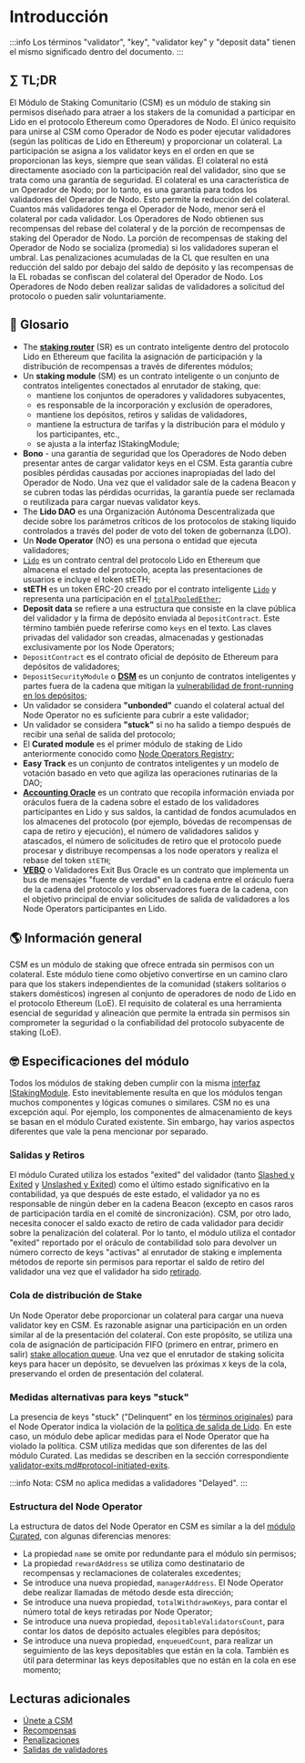 # Introducción

:::info
Los términos "validator", "key", "validator key" y "deposit data" tienen el mismo significado dentro del documento.
:::

## ∑ TL;DR

El Módulo de Staking Comunitario (CSM) es un módulo de staking sin permisos diseñado para atraer a los stakers de la comunidad a participar en Lido en el protocolo Ethereum como Operadores de Nodo. El único requisito para unirse al CSM como Operador de Nodo es poder ejecutar validadores (según las políticas de Lido en Ethereum) y proporcionar un colateral. La participación se asigna a los validator keys en el orden en que se proporcionan las keys, siempre que sean válidas. El colateral no está directamente asociado con la participación real del validador, sino que se trata como una garantía de seguridad. El colateral es una característica de un Operador de Nodo; por lo tanto, es una garantía para todos los validadores del Operador de Nodo. Esto permite la reducción del colateral. Cuantos más validadores tenga el Operador de Nodo, menor será el colateral por cada validador. Los Operadores de Nodo obtienen sus recompensas del rebase del colateral y de la porción de recompensas de staking del Operador de Nodo. La porción de recompensas de staking del Operador de Nodo se socializa (promedia) si los validadores superan el umbral. Las penalizaciones acumuladas de la CL que resulten en una reducción del saldo por debajo del saldo de depósito y las recompensas de la EL robadas se confiscan del colateral del Operador de Nodo. Los Operadores de Nodo deben realizar salidas de validadores a solicitud del protocolo o pueden salir voluntariamente.

## 📓 Glosario

- The [**staking router**](../../contracts/staking-router.md) (SR) es un contrato inteligente dentro del protocolo Lido en Ethereum que facilita la asignación de participación y la distribución de recompensas a través de diferentes módulos;
- Un **staking module** (SM) es un contrato inteligente o un conjunto de contratos inteligentes conectados al enrutador de staking, que:
  - mantiene los conjuntos de operadores y validadores subyacentes,
  - es responsable de la incorporación y exclusión de operadores,
  - mantiene los depósitos, retiros y salidas de validadores,
  - mantiene la estructura de tarifas y la distribución para el módulo y los participantes, etc.,
  - se ajusta a la interfaz IStakingModule;
- **Bono** - una garantía de seguridad que los Operadores de Nodo deben presentar antes de cargar validator keys en el CSM. Esta garantía cubre posibles pérdidas causadas por acciones inapropiadas del lado del Operador de Nodo. Una vez que el validador sale de la cadena Beacon y se cubren todas las pérdidas ocurridas, la garantía puede ser reclamada o reutilizada para cargar nuevas validator keys.
- The **Lido DAO** es una Organización Autónoma Descentralizada que decide sobre los parámetros críticos de los protocolos de staking líquido controlados a través del poder de voto del token de gobernanza (LDO).
- Un **Node Operator** (NO) es una persona o entidad que ejecuta validadores;
- [`Lido`](../../contracts/lido.md) es un contrato central del protocolo Lido en Ethereum que almacena el estado del protocolo, acepta las presentaciones de usuarios e incluye el token stETH;
- **stETH** es un token ERC-20 creado por el contrato inteligente [`Lido`](https://etherscan.io/address/0xae7ab96520DE3A18E5e111B5EaAb095312D7fE84) y representa una participación en el [`totalPooledEther`](../../contracts/lido.md#rebase);
- **Deposit data** se refiere a una estructura que consiste en la clave pública del validador y la firma de depósito enviada al `DepositContract`. Este término también puede referirse como `keys` en el texto. Las claves privadas del validador son creadas, almacenadas y gestionadas exclusivamente por los Node Operators;
- `DepositContract` es el contrato oficial de depósito de Ethereum para depósitos de validadores;
- `DepositSecurityModule` o [**DSM**](../../guías/deposit-security-manual.md) es un conjunto de contratos inteligentes y partes fuera de la cadena que mitigan la [vulnerabilidad de front-running en los depósitos](../../guías/deposit-security-manual.md#la-vulnerabilidad);
- Un validador se considera **"unbonded"** cuando el colateral actual del Node Operator no es suficiente para cubrir a este validador;
- Un validador se considera **"stuck"** si no ha salido a tiempo después de recibir una señal de salida del protocolo;
- El **Curated module** es el primer módulo de staking de Lido anteriormente conocido como [Node Operators Registry](../../contracts/node-operators-registry);
- **Easy Track** es un conjunto de contratos inteligentes y un modelo de votación basado en veto que agiliza las operaciones rutinarias de la DAO;
- [**Accounting Oracle**](../../contracts/accounting-oracle.md) es un contrato que recopila información enviada por oráculos fuera de la cadena sobre el estado de los validadores participantes en Lido y sus saldos, la cantidad de fondos acumulados en los almacenes del protocolo (por ejemplo, bóvedas de recompensas de capa de retiro y ejecución), el número de validadores salidos y atascados, el número de solicitudes de retiro que el protocolo puede procesar y distribuye recompensas a los node operators y realiza el rebase del token `stETH`;
- [**VEBO**](../../contracts/validators-exit-bus-oracle.md) o Validadores Exit Bus Oracle es un contrato que implementa un bus de mensajes "fuente de verdad" en la cadena entre el oráculo fuera de la cadena del protocolo y los observadores fuera de la cadena, con el objetivo principal de enviar solicitudes de salida de validadores a los Node Operators participantes en Lido.

## 🌎 Información general

CSM es un módulo de staking que ofrece entrada sin permisos con un colateral. Este módulo tiene como objetivo convertirse en un camino claro para que los stakers independientes de la comunidad (stakers solitarios o stakers domésticos) ingresen al conjunto de operadores de nodo de Lido en el protocolo Ethereum (LoE). El requisito de colateral es una herramienta esencial de seguridad y alineación que permite la entrada sin permisos sin comprometer la seguridad o la confiabilidad del protocolo subyacente de staking (LoE).

## 🤓 Especificaciones del módulo

Todos los módulos de staking deben cumplir con la misma [interfaz IStakingModule](https://github.com/lidofinance/lido-dao/blob/master/contracts/0.8.9/interfaces/IStakingModule.sol). Esto inevitablemente resulta en que los módulos tengan muchos componentes y lógicas comunes o similares. CSM no es una excepción aquí. Por ejemplo, los componentes de almacenamiento de keys se basan en el módulo Curated existente. Sin embargo, hay varios aspectos diferentes que vale la pena mencionar por separado.

### Salidas y Retiros

El módulo Curated utiliza los estados "exited" del validador (tanto [Slashed y Exited](https://notes.ethereum.org/7CFxjwMgQSWOHIxLgJP2Bw#44-Step-4-Slashed-and-Exited) y [Unslashed y Exited](https://notes.ethereum.org/7CFxjwMgQSWOHIxLgJP2Bw#45-Step-5-Unslashed-and-Exited)) como el último estado significativo en la contabilidad, ya que después de este estado, el validador ya no es responsable de ningún deber en la cadena Beacon (excepto en casos raros de participación tardía en el comité de sincronización). CSM, por otro lado, necesita conocer el saldo exacto de retiro de cada validador para decidir sobre la penalización del colateral. Por lo tanto, el módulo utiliza el contador "exited" reportado por el oráculo de contabilidad solo para devolver un número correcto de keys "activas" al enrutador de staking e implementa métodos de reporte sin permisos para reportar el saldo de retiro del validador una vez que el validador ha sido [retirado](https://consensys.io/shanghai-capella-upgrade#:~:text=Finally%2C%20the%20withdrawable%20validator%20is%20subject%20to%20the%20same%2C%20automated%20%E2%80%9Csweep%E2%80%9D%20that%20processes%20partial%20withdrawals%2C%20and%20its%20balance%20is%20withdrawn).

### Cola de distribución de Stake

Un Node Operator debe proporcionar un colateral para cargar una nueva validator key en CSM. Es razonable asignar una participación en un orden similar al de la presentación del colateral. Con este propósito, se utiliza una cola de asignación de participación FIFO (primero en entrar, primero en salir) [stake allocation queue](join-csm.md#cola-de-asignación-de-stake). Una vez que el enrutador de staking solicita keys para hacer un depósito, se devuelven las próximas `X` keys de la cola, preservando el orden de presentación del colateral.

### Medidas alternativas para keys "stuck"

La presencia de keys "stuck" ("Delinquent" en los [términos originales](https://snapshot.org/#/lido-snapshot.eth/proposal/0xa4eb1220a15d46a1825d5a0f44de1b34644d4aa6bb95f910b86b29bb7654e330)) para el Node Operator indica la violación de la [política de salida de Lido](../../guías/node-operators/general-overview#política-de-salida-de-validadores-penalidades-y-recuperación). En este caso, un módulo debe aplicar medidas para el Node Operator que ha violado la política. CSM utiliza medidas que son diferentes de las del módulo Curated. Las medidas se describen en la sección correspondiente [validator-exits.md#protocol-initiated-exits](validator-exits.md#salidas-iniciadas-por-el-protocolo).

:::info
Nota: CSM no aplica medidas a validadores "Delayed".
:::

### Estructura del Node Operator

La estructura de datos del Node Operator en CSM es similar a la del [módulo Curated](../../contracts/node-operators-registry.md), con algunas diferencias menores:

- La propiedad `name` se omite por redundante para el módulo sin permisos;
- La propiedad `rewardAddress` se utiliza como destinatario de recompensas y reclamaciones de colaterales excedentes;
- Se introduce una nueva propiedad, `managerAddress`. El Node Operator debe realizar llamadas de método desde esta dirección;
- Se introduce una nueva propiedad, `totalWithdrawnKeys`, para contar el número total de keys retiradas por Node Operator;
- Se introduce una nueva propiedad, `depositableValidatorsCount`, para contar los datos de depósito actuales elegibles para depósitos;
- Se introduce una nueva propiedad, `enqueuedCount`, para realizar un seguimiento de las keys depositables que están en la cola. También es útil para determinar las keys depositables que no están en la cola en ese momento;

## Lecturas adicionales

- [Únete a CSM](join-csm.md)
- [Recompensas](rewards.md)
- [Penalizaciones](penalties.md)
- [Salidas de validadores](validator-exits.md)
